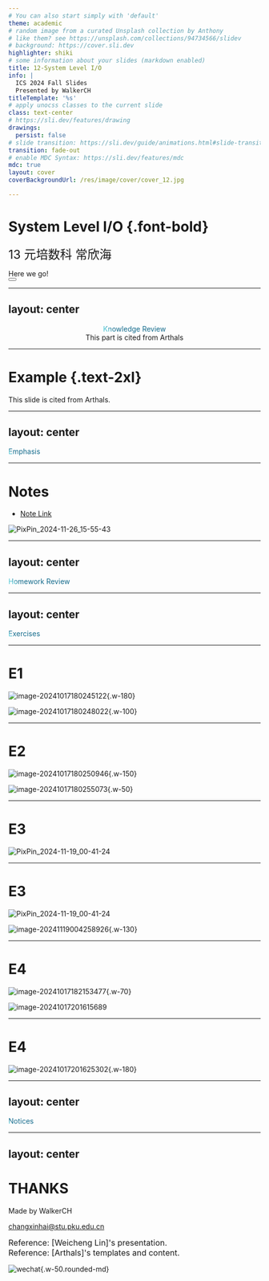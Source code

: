```yaml
---
# You can also start simply with 'default'
theme: academic
# random image from a curated Unsplash collection by Anthony
# like them? see https://unsplash.com/collections/94734566/slidev
# background: https://cover.sli.dev
highlighter: shiki
# some information about your slides (markdown enabled)
title: 12-System Level I/O
info: |
  ICS 2024 Fall Slides
  Presented by WalkerCH
titleTemplate: '%s'
# apply unocss classes to the current slide
class: text-center
# https://sli.dev/features/drawing
drawings:
  persist: false
# slide transition: https://sli.dev/guide/animations.html#slide-transitions
transition: fade-out
# enable MDC Syntax: https://sli.dev/features/mdc
mdc: true
layout: cover
coverBackgroundUrl: /res/image/cover/cover_12.jpg

---
```


# System Level I/O {.font-bold}

<p class="text-gray-100">
<font size = '5'>
  13 元培数科 常欣海
</font>
</p>

<div class="pt-12  text-gray-1">
  <span @click="$slidev.nav.next" class="px-2 py-1 rounded cursor-pointer" hover="bg-white bg-opacity-10">
    Here we go! <carbon:arrow-right class="inline"/>
  </span>
</div>


<div class="abs-br m-6 flex gap-2">
  <button @click="$slidev.nav.openInEditor()" title="Open in Editor" class="text-xl slidev-icon-btn opacity-50 !border-none !hover:text-white">
    <carbon:edit />
  </button>
  <a href="https://github.com/Yaenday/WalkerCH-ICS-Slides
  " target="_blank" alt="GitHub" title="Open in GitHub"
    class="text-xl slidev-icon-btn opacity-50 !border-none !hover:text-white">
    <carbon-logo-github />
  </a>
</div>

<style>
  div{
   @apply text-gray-2;
  }
</style>


<!-- ---

# 目录

<Toc columns="4" minDepth="1"></Toc> -->


---
layout: center
---

<div style="text-align: center;">
  <text class="text-17 font-bold gradient-text">Knowledge Review</text>
  <br />
  <text class="text-5 font-bold">This part is cited from Arthals</text>
</div>

<style>
  .gradient-text {
    background-image: linear-gradient(45deg, #4ec5d4 10%, #146b8c 20%);
    -webkit-background-clip: text;
    color: transparent;
  }
</style>

---

# Example {.text-2xl}

<div class="absolute bottom-4 right-4 text-gray-500 text-xs">
  This slide is cited from Arthals.
</div>


---
layout: center
---

<div>
  <text class="text-17 font-bold gradient-text">Emphasis
</text>
</div>

<style>
  .gradient-text {
    background-image: linear-gradient(45deg, #4ec5d4 10%, #146b8c 20%);
    -webkit-background-clip: text;
    color: transparent;
  }
</style>

---

# Notes

- [Note Link]()

![PixPin_2024-11-26_15-55-43](./res/image/slides.assets/PixPin_2024-11-26_15-55-43.png)


---
layout: center
---

<div>
  <text class="text-17 font-bold gradient-text">Homework Review</text>
</div>

<style>
  .gradient-text {
    background-image: linear-gradient(45deg, #4ec5d4 10%, #146b8c 20%);
    -webkit-background-clip: text;
    color: transparent;
  }
</style>



---
layout: center
---

<div>
  <text class="text-17 font-bold gradient-text">Exercises</text>
</div>

<style>
  .gradient-text {
    background-image: linear-gradient(45deg, #4ec5d4 10%, #146b8c 20%);
    -webkit-background-clip: text;
    color: transparent;
  }
</style>


---

# E1

![image-20241017180245122](./res/image/slides.assets/image-20241017180245122.png){.w-180}

![image-20241017180248022](./res/image/slides.assets/image-20241017180248022.png){.w-100}

---

# E2

![image-20241017180250946](./res/image/slides.assets/image-20241017180250946.png){.w-150}

![image-20241017180255073](./res/image/slides.assets/image-20241017180255073.png){.w-50}

---

# E3

![PixPin_2024-11-19_00-41-24](./res/image/slides.assets/PixPin_2024-11-19_00-41-24.png)

<!-- ![image-20241119004258926](./res/image/slides.assets/image-20241119004258926.png){.w-130} -->


---

# E3

![PixPin_2024-11-19_00-41-24](./res/image/slides.assets/PixPin_2024-11-19_00-41-24.png)

![image-20241119004258926](./res/image/slides.assets/image-20241119004258926.png){.w-130}

---

# E4


<div grid="~ cols-2 gap-2">

<div>

![image-20241017182153477](./res/image/slides.assets/image-20241017182153477.png){.w-70}

</div>

<div>

![image-20241017201615689](./res/image/slides.assets/image-20241017201615689.png)

</div>
</div>

---

# E4


![image-20241017201625302](./res/image/slides.assets/image-20241017201625302.png){.w-180}


---
layout: center
---

<div>
  <text class="text-17 font-bold gradient-text">Notices</text>
</div>

<style>
  .gradient-text {
    background-image: linear-gradient(45deg, #4ec5d4 10%, #146b8c 20%);
    -webkit-background-clip: text;
    color: transparent;
  }
</style>


<!-- ---

# col2

<div grid="~ cols-2 gap-2">

<div>


</div>

<div>


</div>
</div> -->


---
layout: center
---

<div flex="~ gap-20"  mt-2 justify-center items-center>

<div  w-fit h-fit mb-2>

# THANKS

Made by WalkerCH 

changxinhai@stu.pku.edu.cn

<p class="text-gray-40">
  <font size = '3'>
    Reference: [Weicheng Lin]'s presentation.<br>
    Reference: [Arthals]'s templates and content.
  </font>
</p>

</div>

![wechat](./res/image/slides.assets/wechat.jpg){.w-50.rounded-md}

</div>
